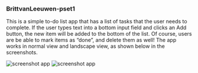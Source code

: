 ### BrittvanLeeuwen-pset1

This is a simple to-do list app that has a list of tasks that the user needs to complete.
If the user types text into a bottom input field and clicks an Add button, the new item will be added to the bottom of the list.
Of course, users are be able to mark items as “done”, and delete them as well!
The app works in normal view and landscape view, as shown below in the screenshots.

![screenshot app](doc/Screenshot_20171123-121645.jpeg)
![screenshot app](doc/screenshot2.jpeg)
